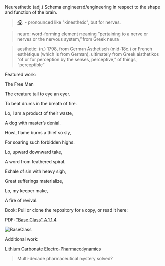 Neuresthetic (adj.) Schema engineered/engineering in respect to the shape and function of the brain.

><a href="https://translate.google.com/?sl=auto&tl=en&text=neuresthetic&op=translate" target="_blank">🎧</a>: - pronounced like "kinesthetic", but for nerves.

>neuro: word-forming element meaning “pertaining to a nerve or nerves or the nervous system,” from Greek neura

>aesthetic: (n.) 1798, from German Ästhetisch (mid-18c.) or French esthétique (which is from German), ultimately from Greek aisthetikos “of or for perception by the senses, perceptive,” of things, “perceptible”

Featured work:

The Free Man

The creature tail to eye an eyer.

To beat drums in the breath of fire.

Lo, I am a product of their waste,

A dog with master’s denial.

Howl, flame burns a thief so sly,

For soaring such forbidden highs.

Lo, upward downward take,

A word from feathered spiral.

Exhale of sin with heavy sigh,

Great sufferings materialize,

Lo, my keeper make,

A fire of revival.


Book: Pull or clone the repository for a copy, or read it here:

PDF: ["Base Class" A.1.1.4](https://github.com/neuresthetics/neuresthetics/blob/main/Base%20Class%20A.1.1.4.pdf)

![BaseClass](https://github.com/neuresthetics/neuresthetics/blob/main/resources/Screenshot%202024-08-28%20at%2010.51.03%E2%80%AFPM.png)

<!--- ### [neuresthetics.github.io](https://neuresthetics.github.io/) --->
<!--
Featured Paper:

[NEURESTHETIC SCHOOL METHOD](https://github.com/neuresthetics/neuresthetics/blob/main/papers/WhitePage.pdf)
  >A value proposition for the education method.

Supporting and elaborating papers:

- <a href="https://github.com/neuresthetics/neuresthetics/blob/main/papers/PAPERS%202.0/Statistical%20Signifigance.pdf" target="_blank">Statistical Significance </a>
  >This paper is about the statistical significance of ambidexterity + rational theology.

- <a href="https://github.com/neuresthetics/neuresthetics/blob/main/papers/Ambidexterity.pdf" target="_blank">Ambidexterity Math</a>
  >Transhemisphereic networking relative characteristics and impact. -->

<!---
- <a href="https://github.com/neuresthetics/neuresthetics/blob/main/papers/PAPERS%202.0/Ambidexterity.pdf" target="_blank">Ambidexterity Math</a>
  >This paper is about the rewards of ambidexterity training by itself.
--->

  <!-- 
- <a href="https://github.com/neuresthetics/neuresthetics/blob/main/papers/PAPERS%202.0/Base%20Class%20Theology.pdf" target="_blank">Base Class Theology</a> 
  >This paper is about the rewards of rational theology on its own.
  
- <a href="https://github.com/neuresthetics/neuresthetics/blob/main/papers/PAPERS%202.0/Thinking%20in%20Shortest%20Path%20Lengths.pdf" target="_blank">Thinking in Shortest Path Lengths</a>
  >This paper is about information modeling in terms of how the brain is shaped.
  
<!---[Business Proposal, in editing](https://github.com/neuresthetics/neuresthetics/blob/main/papers/N%20business%20proposal.pdf) --->


Additional work:

<a href="https://github.com/neuresthetics/neuresthetics/blob/main/papers/Bioelectric%20Lithium%20Compound%20Hypothesis.pdf" target="_blank">Lithium Carbonate Electro-Pharmacodynamics</a>

  >Multi-decade pharmaceutical mystery solved?




<!---

[<img src="https://www.codewars.com/users/neuresthetics/badges/large">](https://www.codewars.com/users/neuresthetics)

![visitors](https://visitor-badge.laobi.icu/badge?page_id=neuresthetic.neurethetics)
--->
